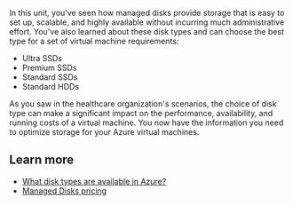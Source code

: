 In this unit, you've seen how managed disks provide storage that is easy to set up, scalable, and highly available without incurring much administrative effort. You've also learned about these disk types and can choose the best type for a set of virtual machine requirements:

- Ultra SSDs
- Premium SSDs
- Standard SSDs
- Standard HDDs

As you saw in the healthcare organization's scenarios, the choice of disk type can make a significant impact on the performance, availability, and running costs of a virtual machine. You now have the information you need to optimize storage for your Azure virtual machines.

## Learn more

- [What disk types are available in Azure?](https://docs.microsoft.com/azure/virtual-machines/windows/disks-types)
- [Managed Disks pricing](https://azure.microsoft.com/pricing/details/managed-disks/)
